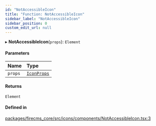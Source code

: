 ```yaml
---
id: "NotAccessibleIcon"
title: "Function: NotAccessibleIcon"
sidebar_label: "NotAccessibleIcon"
sidebar_position: 0
custom_edit_url: null
---
```


▸ **NotAccessibleIcon**(`props`): `Element`

#### Parameters

| Name | Type |
| :------ | :------ |
| `props` | [`IconProps`](../types/IconProps.md) |

#### Returns

`Element`

#### Defined in

[packages/firecms_core/src/icons/components/NotAccessibleIcon.tsx:3](https://github.com/FireCMSco/firecms/blob/d45f3739/packages/firecms_core/src/icons/components/NotAccessibleIcon.tsx#L3)
